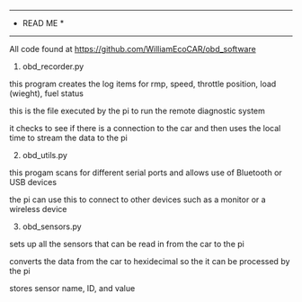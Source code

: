 ************
* READ ME  *
************

All code found at https://github.com/WilliamEcoCAR/obd_software



1. obd_recorder.py

this program creates the log items for rmp, speed,
		throttle position, load (wieght), fuel status
								
this is the file executed by the pi to run the remote diagnostic system

it checks to see if there is a connection to the car and 
		then uses the local time to stream the data to the pi

							
							
2. obd_utils.py

this progam scans for different serial ports and allows
						use of Bluetooth or USB devices

the pi can use this to connect to other devices such
					as a monitor or a wireless device



3. obd_sensors.py 

sets up all the sensors that can be read in from the car to the pi

converts the data from the car to hexidecimal so the it can be processed by the pi

stores sensor name, ID, and value
